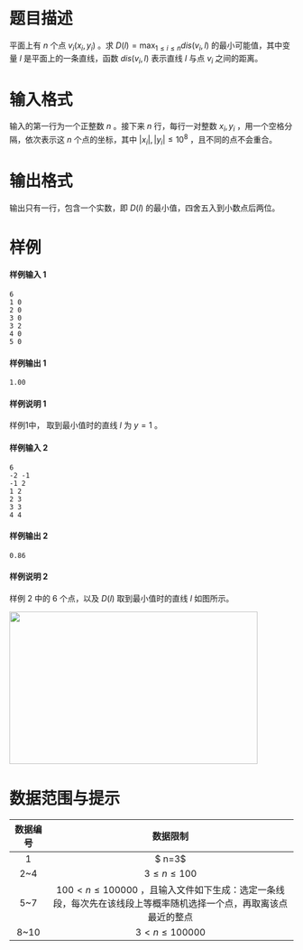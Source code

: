 
# 题目描述

平面上有 $n$ 个点 $v_i(x_i,y_i)$ 。求 $D(l)=\max_{1\le i\le n} dis(v_i,l)$ 的最小可能值，其中变量 $l$ 是平面上的一条直线，函数 $dis(v_i,l)$ 表示直线 $l$ 与点 $v_i$ 之间的距离。

# 输入格式

输入的第一行为一个正整数 $n$ 。接下来 $n$ 行，每行一对整数 $x_i , y_i$ ，用一个空格分隔，依次表示这 $n$ 个点的坐标，其中 $|x_i|,|y_i| \le 10^8$ ，且不同的点不会重合。

# 输出格式

输出只有一行，包含一个实数，即 $D(l)$ 的最小值，四舍五入到小数点后两位。

# 样例

#### 样例输入 1
```plain
6
1 0
2 0
3 0
3 2
4 0
5 0
```

#### 样例输出 1
```plain
1.00
```

#### 样例说明 1
样例1中， 取到最小值时的直线 $l$ 为 $y=1$ 。

#### 样例输入 2
```plain
6
-2 -1
-1 2
1 2
2 3
3 3
4 4
```

#### 样例输出 2
```plain
0.86
```

#### 样例说明 2
样例 2 中的 $6$ 个点，以及 $D(l)$ 取到最小值时的直线 $l$ 如图所示。

<img src="/source/loj/2582/img/aHR0cHM6Ly9sb2ouYWMvcHJvYmxlbS8yNTgyL3Rlc3RkYXRhL2Rvd25sb2FkL2xpbmUucG5n.png" height="270" width="440" />

# 数据范围与提示

| 数据编号 |         数据限制          |
| :--: | :-------------------: |
|  1   |  $ n=3$  |
|  2~4   |   $3 \le n\le 100$   |
|  5~7   |  $100 < n\le 100000$ ，且输入文件如下生成：选定一条线段，每次先在该线段上等概率随机选择一个点，再取离该点最近的整点  |
|  8~10   |  $3 < n\le 100000$  |

